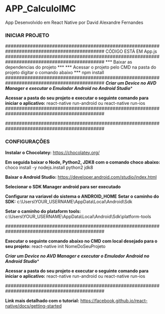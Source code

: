 # APP_CalculoIMC
App Desenvolvido em React Native por David Alexandre Fernandes

### INICIAR PROJETO ###
############################################################################################
CÓDIGO ESTÁ EM App.js
############################################################################################
*** Baixar as dependencias do projeto ***
*** Acessar o projeto pelo CMD na pasta do projeto digitar o comando abaixo ***
npm install 
############################################################################################
***Criar um Device no AVD Manager e executar o Emulador Android no Android Studio****

****Acessar a pasta do seu projeto e executar o seguinte comando para iniciar o aplicativo:****
react-native run-android ou react-native run-ios
############################################################################################


############################################################################################
### CONFIGURAÇÕES ###

****Instalar o Chocolatey:****
https://chocolatey.org/

****Em seguida baixar o Node, Python2, JDK8 com o comando choco abaixo:****
choco install -y nodejs.install python2 jdk8

****Baixar o Android Studio:****
https://developer.android.com/studio/index.html

****Selecionar o SDK Manager android para ser executado****

****Configurar na variavel do sistema o ANDROID_HOME****
****Setar o caminho do SDK:****
c:\Users\YOUR_USERNAME\AppData\Local\Android\Sdk

****Setar o caminho do plataform tools:****
c:\Users\YOUR_USERNAME\AppData\Local\Android\Sdk\platform-tools

############################################################################################

****Executar o seguinte comando abaixo no CMD com local desejado para o seu projeto:****
react-native init NomeDoSeuProjeto

***Criar um Device no AVD Manager e executar o Emulador Android no Android Studio****

****Acessar a pasta do seu projeto e executar o seguinte comando para iniciar o aplicativo:****
react-native run-android ou react-native run-ios

############################################################################################

****Link mais detalhado com o tutorial:****
https://facebook.github.io/react-native/docs/getting-started




